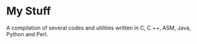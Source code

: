 # My Stuff
A compilation of several codes and utilities written in C, C ++, ASM, Java, Python and Perl.
